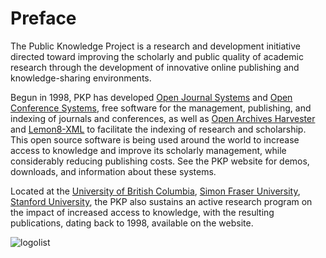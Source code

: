 # Preface

The Public Knowledge Project is a research and development initiative directed toward improving the scholarly and public quality of academic research through the development of innovative online publishing and knowledge-sharing environments.

Begun in 1998, PKP has developed [Open Journal Systems](https://pkp.sfu.ca/ojs) and [Open Conference Systems](https://pkp.sfu.ca/ocs/), free software for the management, publishing, and indexing of journals and conferences, as well as [Open Archives Harvester](https://pkp.sfu.ca/ohs/) and [Lemon8-XML](http://pkp.sfu.ca/lemon8) to facilitate the indexing of research and scholarship. This open source software is being used around the world to increase access to knowledge and improve its scholarly management, while considerably reducing publishing costs. See the PKP website for demos, downloads, and information about these systems.

Located at the [University of British Columbia](https://www.ubc.ca/), [Simon Fraser University](https://www.sfu.ca/), [Stanford University](https://ed.stanford.edu/suse/), <!-- and [Arizona State University](http://www.asu.edu/),--> the PKP also sustains an active research program on the impact of increased access to knowledge, with the resulting publications, dating back to 1998, available on the website.

![logolist](https://pkp.sfu.ca/ojs/docs/technicalreference/common/logo_list.png)



